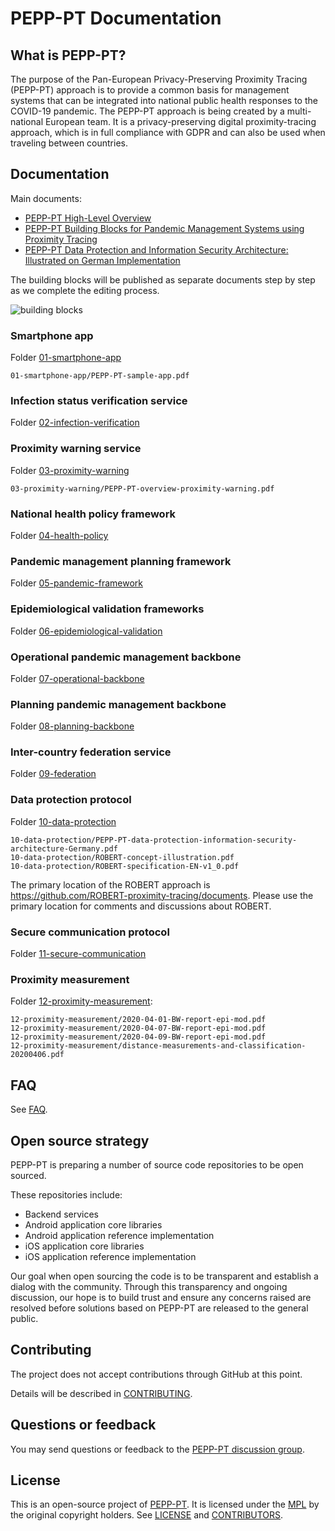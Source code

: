 # PEPP-PT Documentation

## What is PEPP-PT?

The purpose of the Pan-European Privacy-Preserving Proximity Tracing (PEPP-PT)
approach is to provide a common basis for management systems that can be
integrated into national public health responses to the COVID-19 pandemic.  The
PEPP-PT approach is being created by a multi-national European team.  It is
a privacy-preserving digital proximity-tracing approach, which is in full
compliance with GDPR and can also be used when traveling between countries.

## Documentation

Main documents:

- [PEPP-PT High-Level Overview](./PEPP-PT-high-level-overview.pdf)
- [PEPP-PT Building Blocks for Pandemic Management Systems using Proximity Tracing](./PEPP-PT-building-blocks.pdf)
- [PEPP-PT Data Protection and Information Security Architecture: Illustrated on German Implementation](./10-data-protection/PEPP-PT-data-protection-information-security-architecture-Germany.pdf)

The building blocks will be published as separate documents step by step as we
complete the editing process.

![building blocks](./img/blocks.png)

### Smartphone app

Folder [01-smartphone-app](./01-smartphone-app)

```
01-smartphone-app/PEPP-PT-sample-app.pdf
```

### Infection status verification service

Folder [02-infection-verification](./02-infection-verification)

### Proximity warning service

Folder [03-proximity-warning](./03-proximity-warning)

```
03-proximity-warning/PEPP-PT-overview-proximity-warning.pdf
```

### National health policy framework

Folder [04-health-policy](./04-health-policy)

### Pandemic management planning framework

Folder [05-pandemic-framework](./05-pandemic-framework)

### Epidemiological validation frameworks

Folder [06-epidemiological-validation](./06-epidemiological-validation)

### Operational pandemic management backbone

Folder [07-operational-backbone](./07-operational-backbone)

### Planning pandemic management backbone

Folder [08-planning-backbone](./08-planning-backbone)

### Inter-country federation service

Folder [09-federation](./09-federation)

### Data protection protocol

Folder [10-data-protection](./10-data-protection)

```
10-data-protection/PEPP-PT-data-protection-information-security-architecture-Germany.pdf
10-data-protection/ROBERT-concept-illustration.pdf
10-data-protection/ROBERT-specification-EN-v1_0.pdf
```

The primary location of the ROBERT approach is
<https://github.com/ROBERT-proximity-tracing/documents>.  Please use the
primary location for comments and discussions about ROBERT.

### Secure communication protocol

Folder [11-secure-communication](./11-secure-communication)

### Proximity measurement

Folder [12-proximity-measurement](./12-proximity-measurement):

```
12-proximity-measurement/2020-04-01-BW-report-epi-mod.pdf
12-proximity-measurement/2020-04-07-BW-report-epi-mod.pdf
12-proximity-measurement/2020-04-09-BW-report-epi-mod.pdf
12-proximity-measurement/distance-measurements-and-classification-20200406.pdf
```

## FAQ

See [FAQ](./FAQ.md).

## Open source strategy

PEPP-PT is preparing a number of source code repositories to be open sourced.

These repositories include:

* Backend services
* Android application core libraries
* Android application reference implementation
* iOS application core libraries
* iOS application reference implementation

Our goal when open sourcing the code is to be transparent and establish
a dialog with the community.  Through this transparency and ongoing discussion,
our hope is to build trust and ensure any concerns raised are resolved before
solutions based on PEPP-PT are released to the general public.

## Contributing

The project does not accept contributions through GitHub at this point.

Details will be described in [CONTRIBUTING](./CONTRIBUTING.md).

## Questions or feedback

You may send questions or feedback to the
[PEPP-PT discussion group](https://groups.google.com/forum/#!forum/pepp-pt-discussion).

## License

This is an open-source project of [PEPP-PT](https://www.pepp-pt.org/).  It is
licensed under the [MPL](./LICENSE.txt) by the original copyright holders.  See
[LICENSE](./LICENSE.txt) and [CONTRIBUTORS](./CONTRIBUTORS.txt).
